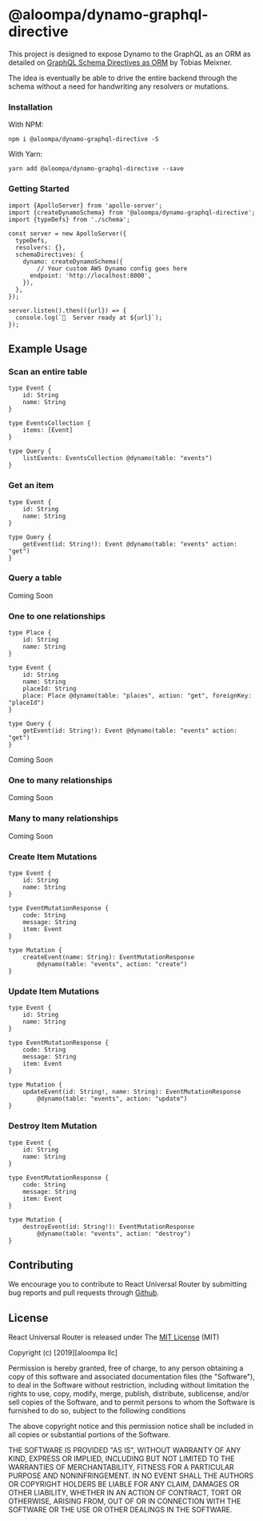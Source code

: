# @aloompa/dynamo-graphql-directive

This project is designed to expose Dynamo to the GraphQL as an ORM as detailed on [GraphQL Schema Directives as ORM](https://medium.com/brikl-engineering/graphql-schema-directives-as-orm-ec635fdc942d) by Tobias Meixner.

The idea is eventually be able to drive the entire backend through the schema without a need for handwriting any resolvers or mutations.

### Installation

With NPM:

`npm i @aloompa/dynamo-graphql-directive -S`

With Yarn:

`yarn add @aloompa/dynamo-graphql-directive --save`

### Getting Started

```
import {ApolloServer} from 'apollo-server';
import {createDynamoSchema} from '@aloompa/dynamo-graphql-directive';
import {typeDefs} from './schema';

const server = new ApolloServer({
  typeDefs,
  resolvers: {},
  schemaDirectives: {
    dynamo: createDynamoSchema({
        // Your custom AWS Dynamo config goes here
      endpoint: 'http://localhost:8000',
    }),
  },
});

server.listen().then(({url}) => {
  console.log(`🚀  Server ready at ${url}`);
});

```

## Example Usage

### Scan an entire table

```
type Event {
    id: String
    name: String
}

type EventsCollection {
    items: [Event]
}

type Query {
    listEvents: EventsCollection @dynamo(table: "events")
}
```

### Get an item

```
type Event {
    id: String
    name: String
}

type Query {
    getEvent(id: String!): Event @dynamo(table: "events" action: "get")
}
```

### Query a table

Coming Soon

### One to one relationships

```
type Place {
    id: String
    name: String
}

type Event {
    id: String
    name: String
    placeId: String
    place: Place @dynamo(table: "places", action: "get", foreignKey: "placeId")
}

type Query {
    getEvent(id: String!): Event @dynamo(table: "events" action: "get")
}
```

Coming Soon

### One to many relationships

Coming Soon

### Many to many relationships

Coming Soon

### Create Item Mutations

```
type Event {
    id: String
    name: String
}

type EventMutationResponse {
    code: String
    message: String
    item: Event
}

type Mutation {
    createEvent(name: String): EventMutationResponse
        @dynamo(table: "events", action: "create")
}
```

### Update Item Mutations

```
type Event {
    id: String
    name: String
}

type EventMutationResponse {
    code: String
    message: String
    item: Event
}

type Mutation {
    updateEvent(id: String!, name: String): EventMutationResponse
        @dynamo(table: "events", action: "update")
}
```

### Destroy Item Mutation

```
type Event {
    id: String
    name: String
}

type EventMutationResponse {
    code: String
    message: String
    item: Event
}

type Mutation {
    destroyEvent(id: String!): EventMutationResponse
        @dynamo(table: "events", action: "destroy")
}
```

## Contributing

We encourage you to contribute to React Universal Router by submitting bug reports and pull requests through [Github](http//github.com).

## License

React Universal Router is released under The [MIT License](http://www.opensource.org/licenses/MIT) (MIT)

Copyright (c) [2019][aloompa llc]

Permission is hereby granted, free of charge, to any person obtaining a copy
of this software and associated documentation files (the "Software"), to deal
in the Software without restriction, including without limitation the rights
to use, copy, modify, merge, publish, distribute, sublicense, and/or sell
copies of the Software, and to permit persons to whom the Software is
furnished to do so, subject to the following conditions

The above copyright notice and this permission notice shall be included in all
copies or substantial portions of the Software.

THE SOFTWARE IS PROVIDED "AS IS", WITHOUT WARRANTY OF ANY KIND, EXPRESS OR IMPLIED, INCLUDING BUT NOT LIMITED TO THE WARRANTIES OF MERCHANTABILITY, FITNESS FOR A PARTICULAR PURPOSE AND NONINFRINGEMENT. IN NO EVENT SHALL THE AUTHORS OR COPYRIGHT HOLDERS BE LIABLE FOR ANY CLAIM, DAMAGES OR OTHER LIABILITY, WHETHER IN AN ACTION OF CONTRACT, TORT OR OTHERWISE, ARISING FROM, OUT OF OR IN CONNECTION WITH THE SOFTWARE OR THE USE OR OTHER DEALINGS IN THE SOFTWARE.
